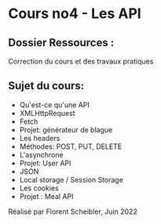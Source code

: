 # Cours no4 - Les API

## Dossier Ressources :

Correction du cours et des travaux pratiques

## Sujet du cours:

- Qu'est-ce qu'une API
- XMLHttpRequest
- Fetch
- Projet: générateur de blague
- Les headers
- Méthodes: POST, PUT, DELETE
- L'asynchrone
- Projet: User API
- JSON
- Local storage / Session Storage
- Les cookies
- Projet : Meal API

Réalisé par Florent Scheibler, Juin 2022
